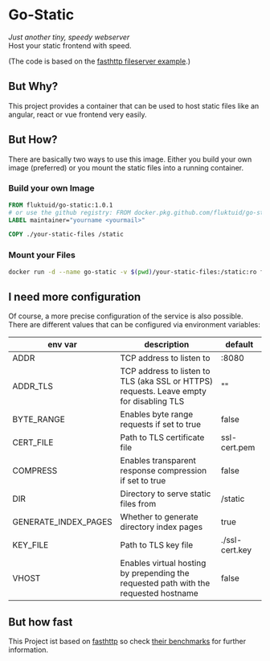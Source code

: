 # Go-Static

_Just another tiny, speedy webserver_\
Host your static frontend with speed.

(The code is based on the [fasthttp fileserver example](https://github.com/valyala/fasthttp/blob/master/examples/fileserver/fileserver.go).)

## But Why?

This project provides a container that can be used to host static files like an angular, react or vue frontend very easily.


## But How?

There are basically two ways to use this image.
Either you build your own image (preferred) or you mount the static files into a running container.

### Build your own Image

``` Dockerfile
FROM fluktuid/go-static:1.0.1
# or use the github registry: FROM docker.pkg.github.com/fluktuid/go-static/go-static:1.0.1
LABEL maintainer="yourname <yourmail>"

COPY ./your-static-files /static
```

### Mount your Files

``` sh
docker run -d --name go-static -v $(pwd)/your-static-files:/static:ro fluktuid/go-static
```

## I need more configuration

Of course, a more precise configuration of the service is also possible.
There are different values that can be configured via environment variables:


env var              | description                                                                             | default 
-------------------- | --------------------------------------------------------------------------------------- | -------------- |
ADDR                 | TCP address to listen to                                                                | :8080          |
ADDR_TLS             | TCP address to listen to TLS (aka SSL or HTTPS) requests. Leave empty for disabling TLS | ""             |
BYTE_RANGE           | Enables byte range requests if set to true                                              | false          |
CERT_FILE            | Path to TLS certificate file                                                            | ssl-cert.pem   |
COMPRESS             | Enables transparent response compression if set to true                                 | false          |
DIR                  | Directory to serve static files from                                                    | /static        |
GENERATE_INDEX_PAGES | Whether to generate directory index pages                                               | true           |
KEY_FILE             | Path to TLS key file                                                                    | ./ssl-cert.key |
VHOST                | Enables virtual hosting by prepending the requested path with the requested hostname    | false          |

## But how fast

This Project ist based on [fasthttp](tttps://github.com/valyala/fasthttp) so check [their benchmarks](https://github.com/valyala/fasthttp#http-client-comparison-with-nethttp) for further information.
